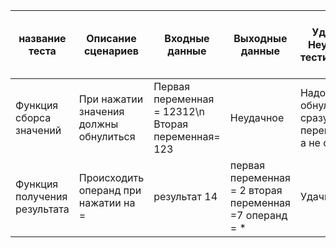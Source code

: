 | название теста | Описание сценариев |Входные данные|Выходные данные|Удачное/Неудачное тестирование|Предположения по исправлению найденных ошибок|Пожелания пользователя |
| --- | --- | --- | --- | --- | --- | --- |
| Функция сборса значений| При нажатии значения должны обнулиться  |Первая переменная = 12312\n Вторая переменная= 123|Неудачное|Надо сделать обнуление сразу 2 переменных, а не одной||
| Функция получения результата|Происходить операнд при нажатии на =|результат 14| первая переменная  = 2 вторая переменная =7 операнд = *|Удачное|-|-|

